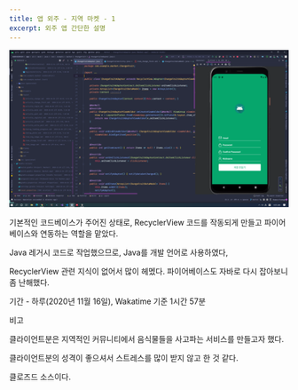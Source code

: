 ```yaml
---
title: 앱 외주 - 지역 마켓 - 1
excerpt: 외주 앱 간단한 설명
---
```


![market clone](./../assets/images/market-clone.png)

기본적인 코드베이스가 주어진 상태로, RecyclerView 코드를 작동되게 만들고 파이어베이스와 연동하는 역할을 맡았다.

Java 레거시 코드로 작업했으므로, Java를 개발 언어로 사용하였다,

RecyclerView 관련 지식이 없어서 많이 헤멨다. 파이어베이스도 자바로 다시 잡아보니 좀 난해했다.

기간 - 하루(2020년 11월 16일), Wakatime 기준 1시간 57분

비고

클라이언트분은 지역적인 커뮤니티에서 음식물들을 사고파는 서비스를 만들고자 했다.

클라이언트분의 성격이 좋으셔서 스트레스를 많이 받지 않고 한 것 같다.

클로즈드 소스이다.